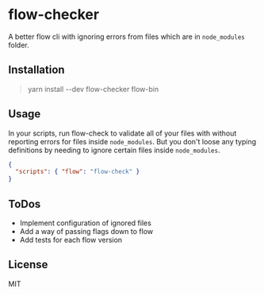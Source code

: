 # flow-checker
A better flow cli with ignoring errors from files which are in `node_modules` folder.

## Installation

> yarn install --dev flow-checker flow-bin

## Usage

In your scripts, run flow-check to validate all of your files with without reporting errors for files inside `node_modules`.
But you don't loose any typing definitions by needing to ignore certain files inside `node_modules`.

```json
{
  "scripts": { "flow": "flow-check" }
}
```

## ToDos

- Implement configuration of ignored files
- Add a way of passing flags down to flow
- Add tests for each flow version

## License

MIT
